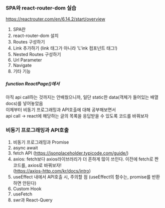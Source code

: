 ### SPA와 react-router-dom 실습
https://reactrouter.com/en/6.14.2/start/overview
1. SPA란
2. react-router-dom 설치
3. Routes 구성하기
4. Link 추가하기 (link 태그가 아니라 'L'ink 컴포넌트 태그!)
5. Nested Routes 구성하기
6. Url Parameter
7. Navigate
8. 기타 기능

##### function ReactPage()에서<br>
   아직 api call하는 것까지는 안배웠으니까, 일단 static한 data(객체가 들어있는 배열 docs)를 넣어놓았음<br>
   이제부터 비동기 프로그래밍과 API호출에 대해 공부해보면서<br>
   api call -> react에 해당하는 글의 목록을 응답받을 수 있도록 코드를 바꿔보자<br>


### 비동기 프로그래밍과 API호출
1. 비동기 프로그래밍과 Promise
2. async await
3. fetch API (https://jsonplaceholder.typicode.com/guide/)
4. axios: fetch보다 axios라이브러리가 더 흔하게 많이 쓰인다. 이전에 fetch로 짠 코드를, axios로 바꿔보자!<br>(https://axios-http.com/kr/docs/intro)
5. useEffect 내에서 API호출 시, 주의할 점 (useEffect의 함수는, promise를 반환하면 안된다)
6. Custom Hook
7. useFetch
8. swr과 React-Query
